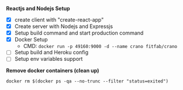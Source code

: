 **Reactjs and Nodejs Setup**
- [x] create client with "create-react-app"
- [x] Create server with Nodejs and Expressjs
- [x] Setup build command and start production command
- [x] Docker Setup
    - CMD: `docker run -p 49160:9000 -d --name crano fitfab/crano`
- [ ] Setup build and Heroku config
- [ ] Setup env variables support  

**Remove docker containers (clean up)**

`docker rm $(docker ps -qa --no-trunc --filter "status=exited")`

